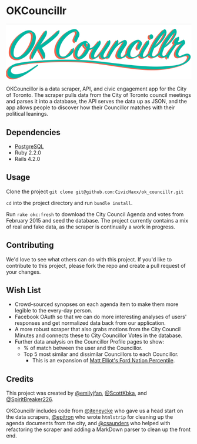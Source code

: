 # OKCouncillr

![OKCouncillr](app/assets/images/logo.png)

OKCouncillor is a data scraper, API, and civic engagement app for the City of Toronto. The scraper pulls data from the City of Toronto council meetings and parses it into a database, the API serves the data up as JSON, and the app allows people to discover how their Councillor matches with their political leanings.

## Dependencies
- [PostgreSQL](http://www.postgresql.org/)
- Ruby 2.2.0
- Rails 4.2.0

## Usage

Clone the project
`git clone git@github.com:CivicHaxx/ok_councillr.git`

`cd` into the project directory and run `bundle install`.

Run `rake okc:fresh` to download the City Council Agenda and votes from February 2015 and seed the database. The project currently contains a mix of real and fake data, as the scraper is continually a work in progress. 

## Contributing
We'd love to see what others can do with this project. If you'd like to contribute to this project, please fork the repo and create a pull request of your changes.

## Wish List
- Crowd-sourced synopses on each agenda item to make them more legible to the every-day person.
- Facebook OAuth so that we can do more interesting analyses of users' responses and get normalized data back from our application.
- A more robust scraper that also grabs motions from the City Council Minutes and connects these to City Councillor Votes in the database. 
- Further data analysis on the Councillor Profile pages to show:
  + % of match between the user and the Councillor.
  + Top 5 most similar and dissimilar Councillors to each Councillor.
    * This is an expansion of [Matt Elliot's Ford Nation Percentile](matt).

## Credits
This project was created by [@emilyjfan](https://github.com/emilyjfan), [@ScottKbka](https://github.com/ScottKbka), and [@SpiritBreaker226](https://github.com/SpiritBreaker226).

OKCouncillr includes code from [@jteneycke](https://github.com/jteneycke) who gave us a head start on the data scrapers, [@epitron](https://github.com/epitron) who wrote `htmlstrip` for cleaning up the agenda documents from the city, and [@csaunders](https://github.com/csaunders) who helped with refactoring the scraper and adding a MarkDown parser to clean up the front end.


[matt]: https://docs.google.com/spreadsheets/d/15MGvjaWaEZUbNk9MxTuoI_oJQ_dVFt-bOyoHHT3YFS8/edit

